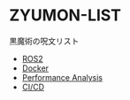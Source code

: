# ZYUMON-LIST
黒魔術の呪文リスト

- [ROS2](ros2)
- [Docker](docker)
- [Performance Analysis](analysis)
- [CI/CD](ci-cd)
